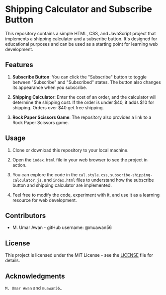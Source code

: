 # Shipping Calculator and Subscribe Button

This repository contains a simple HTML, CSS, and JavaScript project that implements a shipping calculator and a subscribe button. It's designed for educational purposes and can be used as a starting point for learning web development.

## Features

1. **Subscribe Button**: You can click the "Subscribe" button to toggle between "Subscribe" and "Subscribed" states. The button also changes its appearance when you subscribe.

2. **Shipping Calculator**: Enter the cost of an order, and the calculator will determine the shipping cost. If the order is under $40, it adds $10 for shipping. Orders over $40 get free shipping.

3. **Rock Paper Scissors Game**: The repository also provides a link to a Rock Paper Scissors game.

## Usage

1. Clone or download this repository to your local machine.

2. Open the `index.html` file in your web browser to see the project in action.

3. You can explore the code in the `cal.style.css`, `subscribe-shipping-calculator.js`, and `index.html` files to understand how the subscribe button and shipping calculator are implemented.

4. Feel free to modify the code, experiment with it, and use it as a learning resource for web development.

## Contributors

- M. Umar Awan - gitHub username: @muawan56

## License

This project is licensed under the MIT License - see the [LICENSE](LICENSE) file for details.

## Acknowledgments

`M. Umar Awan` and `muawan56`..

